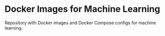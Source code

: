 # Docker Images for Machine Learning

Repository with Docker images and Docker Compose configs for machine learning.
